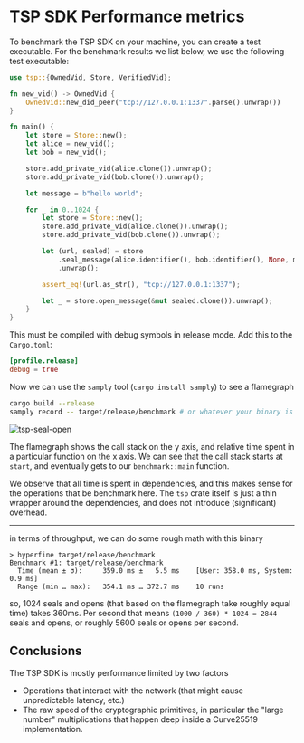 TSP SDK Performance metrics
===========================

To benchmark the TSP SDK on your machine, you can create a test executable. For the
benchmark results we list below, we use the following test executable:

```rust
use tsp::{OwnedVid, Store, VerifiedVid};

fn new_vid() -> OwnedVid {
    OwnedVid::new_did_peer("tcp://127.0.0.1:1337".parse().unwrap())
}

fn main() {
    let store = Store::new();
    let alice = new_vid();
    let bob = new_vid();

    store.add_private_vid(alice.clone()).unwrap();
    store.add_private_vid(bob.clone()).unwrap();

    let message = b"hello world";

    for _ in 0..1024 {
        let store = Store::new();
        store.add_private_vid(alice.clone()).unwrap();
        store.add_private_vid(bob.clone()).unwrap();

        let (url, sealed) = store
            .seal_message(alice.identifier(), bob.identifier(), None, message)
            .unwrap();

        assert_eq!(url.as_str(), "tcp://127.0.0.1:1337");

        let _ = store.open_message(&mut sealed.clone()).unwrap();
    }
}
```

This must be compiled with debug symbols in release mode. Add this to the `Cargo.toml`:

```toml
[profile.release]
debug = true
```

Now we can use the `samply` tool (`cargo install samply`) to see a flamegraph

```sh
cargo build --release
samply record -- target/release/benchmark # or whatever your binary is called
```

![tsp-seal-open](https://raw.githubusercontent.com/openwallet-foundation-labs/tsp/main/docs/flamegraph.png)

The flamegraph shows the call stack on the y axis, and relative time spent in a particular function on the x axis. We can see that the call stack starts at `start`, and eventually gets to our `benchmark::main` function.

We observe that all time is spent in dependencies, and this makes sense for the operations that be benchmark here. The `tsp` crate itself is just a thin wrapper around the dependencies, and does not introduce (significant) overhead.

---

in terms of throughput, we can do some rough math with this binary

```
> hyperfine target/release/benchmark
Benchmark #1: target/release/benchmark
  Time (mean ± σ):     359.0 ms ±   5.5 ms    [User: 358.0 ms, System: 0.9 ms]
  Range (min … max):   354.1 ms … 372.7 ms    10 runs
```

so, 1024 seals and opens (that based on the flamegraph take roughly equal time) takes 360ms. Per second that means `(1000 / 360) * 1024 = 2844` seals and opens, or roughly 5600 seals or opens per second.

Conclusions
-----------
The TSP SDK is mostly performance limited by two factors

- Operations that interact with the network (that might cause unpredictable latency, etc.)
- The raw speed of the cryptographic primitives, in particular the "large number" multiplications that happen deep inside a Curve25519 implementation.
